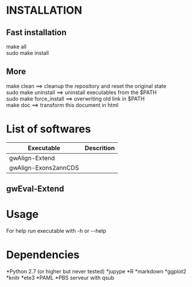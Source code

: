 # INSTALLATION

## Fast installation

make all  
sudo make install  

## More

make clean 	==> cleanup the repository and reset the original state  
sudo make uninstall ==> uninstall executables from the $PATH  
sudo make force_install ==> overwriting old link in $PATH  
make doc ==> transform this document in html

# List of softwares

Executable				|Descrition
------------------------|--------------------
gwAlign-Extend			| 
gwAlign-Exons2annCDS	| 

## gwEval-Extend


# Usage

For help run executable with -h or --help  

# Dependencies

*Python 2.7 (or higher but never tested)
	*jupype
*R
	*markdown
	*ggplot2
	*knitr
*ete3
*PAML
*PBS serveur with qsub
